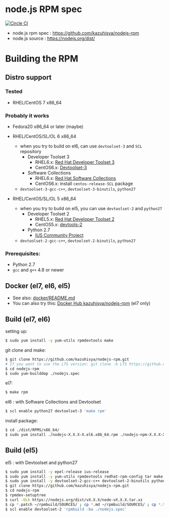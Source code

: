 #  node.js RPM spec

[![Circle CI](https://circleci.com/gh/kazuhisya/nodejs-rpm.svg?style=shield)](https://circleci.com/gh/kazuhisya/nodejs-rpm)

- node.js rpm spec : https://github.com/kazuhisya/nodejs-rpm
- node.js source   : https://nodejs.org/dist/


# Building the RPM

## Distro support

### Tested

- RHEL/CentOS 7 x86_64

### Probably it works

- Fedora20 x86_64 or later (maybe)

- RHEL/CentOS/SL/OL 6 x86_64
    - when you try to build on el6, can use `devtoolset-3` and `SCL` repository
        - Developer Toolset 3
            - RHEL6.x: [Red Hat Developer Toolset 3](https://access.redhat.com/documentation/en-US/Red_Hat_Developer_Toolset/3/)
            - CentOS6.x: [Devtoolset-3](https://www.softwarecollections.org/en/scls/rhscl/devtoolset-3/)
        - Software Collections
            - RHEL6.x: [Red Hat Software Collections](https://access.redhat.com/documentation/en-US/Red_Hat_Software_Collections/index.html)
            - CentOS6.x: install `centos-release-SCL` package
    - `devtoolset-3-gcc-c++`, `devtoolset-3-binutils`, `python27`

- RHEL/CentOS/SL/OL 5 x86_64
    - when you try to build on el5, you can use `devtoolset-2` and `python27`
        - Developer Toolset 2
            - RHEL5.x: [Red Hat Developer Toolset 2](https://access.redhat.com/documentation/en-US/Red_Hat_Developer_Toolset/2/)
            - CentOS5.x: [devtools-2](http://people.centos.org/tru/devtools-2/readme)
        - Python 2.7
            - [IUS Community Project](https://ius.io/)
	- `devtoolset-2-gcc-c++`, `devtoolset-2-binutils`, `python27`



### Prerequisites:

- Python 2.7
- `gcc` and `g++` 4.8 or newer

## Docker (el7, el6, el5)

- See also: [docker/README.md](https://github.com/kazuhisya/nodejs-rpm/blob/master/docker/README.md)
- You can also try this:  [Docker Hub kazuhisya/nodejs-rpm](https://hub.docker.com/r/kazuhisya/nodejs-rpm/) (el7 only)

## Build (el7, el6)

setting up:

```bash
$ sudo yum install -y yum-utils rpmdevtools make
```

git clone and make:

```bash
$ git clone https://github.com/kazuhisya/nodejs-rpm.git
# If you want to use the LTS version: git clone -b LTS https://github.com/kazuhisya/nodejs-rpm.git
$ cd nodejs-rpm
$ sudo yum-builddep ./nodejs.spec
```

el7:

```bash
$ make rpm
```

el6 : with Software Collections and Devtoolset

```bash
$ scl enable python27 devtoolset-3 'make rpm'
```

install package:

```bash
$ cd ./dist/RPMS/x86_64/
$ sudo yum install ./nodejs-X.X.X-X.el6.x86_64.rpm ./nodejs-npm-X.X.X-X.el6.x86_64.rpm --nogpgcheck
```

## Build (el5)

el5 : with Devtoolset and python27

```bash
$ sudo yum install -y epel-release ius-release
$ sudo yum install -y yum-utils rpmdevtools redhat-rpm-config tar make openssl-devel libstdc++-devel zlib-devel gzip 
$ sudo yum install -y devtoolset-2-gcc-c++ devtoolset-2-binutils python27
$ git clone https://github.com/kazuhisya/nodejs-rpm.git
$ cd nodejs-rpm
$ rpmdev-setuptree
$ curl -OLk https://nodejs.org/dist/vX.X.X/node-vX.X.X.tar.xz
$ cp *.patch ~/rpmbuild/SOURCES/ ; cp *.md ~/rpmbuild/SOURCES/ ; cp *.tar.xz ~/rpmbuild/SOURCES/ 
$ scl enable devtoolset-2 'rpmbuild -ba ./nodejs.spec'
```
